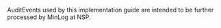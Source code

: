 AuditEvents used by this implementation guide are intended to be further processed by MinLog at NSP.